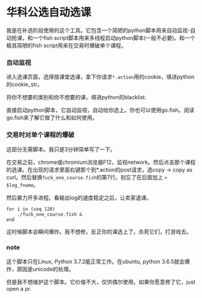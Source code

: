 # 华科公选自动选课

我是在补选阶段使用的这个工具。它包含一个简陋的python脚本用来自动监视-自动抢课，和一个fish script脚本用来多线程启动python脚本(一般不必要)。和一个极其简陋的fish script用来在交易时爆破单个课程。

### 自动监视

进入选课页面，选择按课堂选课，拿下你请求`*.action`用的cookie，填进python的cookie_str。

将你不想要的类别和你不想要的课，填进python的blacklist.

直接启动python脚本，它自动监视，自动给你选上。你也可以使用go.fish。阅读go.fish来了解它做了什么和如何使用。

### 交易时对单个课程的爆破

这部分无需脚本。我只是3分钟简单写了一下。

在交易之前，chrome或chromium浏览器F12，监视network。然后点击那个课程的选课。在出现的请求里面右键那个到*.action的post请求，选copy -> copy as curl。然后替换`fuck_one_course.fish`的第7行。别忘了在后面加上 `> $log_fname`。

然后暴力开多进程。看输出log的速度稳定之后，让卖家退课。

```
for i in (seq 128)
    ./fuck_one_course.fish &
end
```

这时候脚本会瞬间爆炸。我不想修，反正你的课选上了。杀死它们，打游戏去。

### note

这个脚本只在Linux, Python 3.7.2能正常工作。在ubuntu, python 3.6.5就会爆炸，原因是unicode的处理。

但是我不想维护这个脚本。它价值不大，仅供偶尔使用。如果你愿意修了它，just open a pr.


